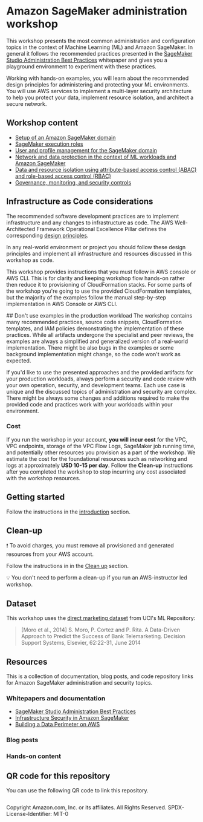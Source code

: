 # Amazon SageMaker administration workshop
This workshop presents the most common administration and configuration topics in the context of Machine Learning (ML) and Amazon SageMaker. In general it follows the recommended practices presented in the [SageMaker Studio Administration Best Practices](https://docs.aws.amazon.com/whitepapers/latest/sagemaker-studio-admin-best-practices/sagemaker-studio-admin-best-practices.html) whitepaper and gives you a playground environment to experiment with these practices.

Working with hands-on examples, you will learn about the recommended design principles for administering and protecting your ML environments. You will use AWS services to implement a multi-layer security architecture to help you protect your data, implement resource isolation, and architect a secure network.

## Workshop content
- [Setup of an Amazon SageMaker domain](content/01-lab-01/lab-01.md)
- [SageMaker execution roles](content/01-lab-01/lab-01.md)
- [User and profile management for the SageMaker domain](content/01-lab-01/lab-01.md)
- [Network and data protection in the context of ML workloads and Amazon SageMaker](](content/01-lab-01/lab-01.md)) 
- [Data and resource isolation using attribute-based access control (ABAC) and role-based access control (RBAC)](content/02-lab-02/lab-02.md)
- [Governance, monitoring, and security controls](content/03-lab-03/lab-03.md)

## Infrastructure as Code considerations
The recommended software development practices are to implement infrastructure and any changes to infrastructure as code. 
The AWS Well-Architected Framework Operational Excellence Pillar defines the corresponding [design principles](https://docs.aws.amazon.com/wellarchitected/latest/operational-excellence-pillar/design-principles.html).

In any real-world environment or project you should follow these design principles and implement all infrastructure and resources discussed in this workshop as code.

This workshop provides instructions that you must follow in AWS console or AWS CLI. This is for clarity and keeping workshop flow hands-on rather then reduce it to provisioning of CloudFormation stacks. For some parts of the workshop you're going to use the provided CloudFormation templates, but the majority of the examples follow the manual step-by-step implementation in AWS Console or AWS CLI.

## Don't use examples in the production workload
The workshop contains many recommended practices, source code snippets, CloudFormation templates, and IAM policies demonstrating the implementation of these practices. While all artifacts undergone the specialist and peer reviews, the examples are always a simplified and generalized version of a real-world implementation. There might be also bugs in the examples or some background implementation might change, so the code won't work as expected. 

If you'd like to use the presented approaches and the provided artifacts for your production workloads, always perform a security and code review with your own operation, security, and development teams. Each use case is unique and the discussed topics of administration and security are complex. There might be always some changes and additions required to make the provided code and practices work with your workloads within your environment.

### Cost
If you run the workshop in your account, **you will incur cost** for the VPC, VPC endpoints, storage of the VPC Flow Logs, SageMaker job running time, and potentially other resources you provision as a part of the workshop. We estimate the cost for the foundational resources such as networking and logs at approximately **USD 10-15 per day**. Follow the **Clean-up** instructions after you completed the workshop to stop incurring any cost associated with the workshop resources.

## Getting started
Follow the instructions in the [introduction](content/00-introduction/introduction.md) section.

## Clean-up
❗ To avoid charges, you must remove all provisioned and generated resources from your AWS account. 

Follow the instructions in in the [Clean up](content/900-clean-up/clean-up.md) section.

💡 You don't need to perform a clean-up if you run an AWS-instructor led workshop.

## Dataset
This workshop uses the [direct marketing dataset](https://archive.ics.uci.edu/ml/datasets/bank+marketing) from UCI's ML Repository:
> [Moro et al., 2014] S. Moro, P. Cortez and P. Rita. A Data-Driven Approach to Predict the Success of Bank Telemarketing. Decision Support Systems, Elsevier, 62:22-31, June 2014

## Resources
This is a collection of documentation, blog posts, and code repository links for Amazon SageMaker administration and security topics.

### Whitepapers and documentation
- [SageMaker Studio Administration Best Practices](https://docs.aws.amazon.com/whitepapers/latest/sagemaker-studio-admin-best-practices/network-management.html)
- [Infrastructure Security in Amazon SageMaker](https://docs.aws.amazon.com/sagemaker/latest/dg/infrastructure-security.html)
- [Building a Data Perimeter on AWS](https://docs.aws.amazon.com/whitepapers/latest/building-a-data-perimeter-on-aws/building-a-data-perimeter-on-aws.html)

### Blog posts

### Hands-on content

## QR code for this repository
You can use the following QR code to link this repository.

![]()

Copyright Amazon.com, Inc. or its affiliates. All Rights Reserved.
SPDX-License-Identifier: MIT-0